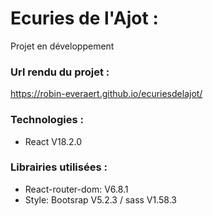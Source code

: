 # Ecuries de l'Ajot :
Projet en développement

### Url rendu du projet :
https://robin-everaert.github.io/ecuriesdelajot/


### Technologies :
* React V18.2.0 

### Librairies utilisées :
* React-router-dom: V6.8.1
* Style: Bootsrap V5.2.3 / sass V1.58.3
